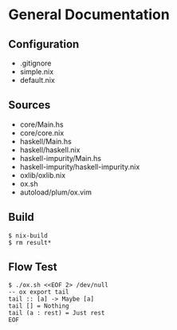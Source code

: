 # General Documentation

## Configuration
-   .gitignore
-   simple.nix
-   default.nix

## Sources
-   core/Main.hs
-   core/core.nix
-   haskell/Main.hs
-   haskell/haskell.nix
-   haskell-impurity/Main.hs
-   haskell-impurity/haskell-impurity.nix
-   oxlib/oxlib.nix
-   ox.sh
-   autoload/plum/ox.vim

## Build
    $ nix-build
    $ rm result*

## Flow Test
    $ ./ox.sh <<EOF 2> /dev/null
    -- ox export tail
    tail :: [a] -> Maybe [a]
    tail [] = Nothing
    tail (a : rest) = Just rest
    EOF
